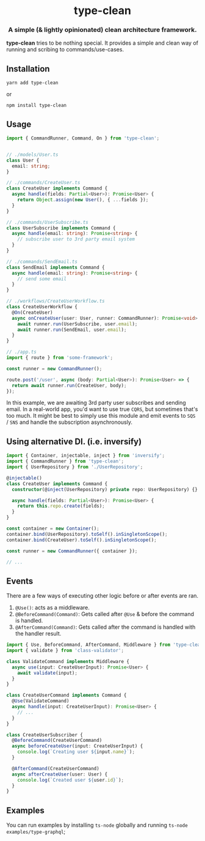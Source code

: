 <h1 align="center" style="border-bottom: none;">type-clean</h1>
<h3 align="center">A simple (& lightly opinionated) clean architecture framework.</h3>

**type-clean** tries to be nothing special.  It provides a simple and clean way of running and scribing to commands/use-cases.

## Installation

```
yarn add type-clean
```

or

```
npm install type-clean
```

## Usage

```typescript
import { CommandRunner, Command, On } from 'type-clean';


// ./models/User.ts
class User {
  email: string;
}

// ./commands/CreateUser.ts
class CreateUser implements Command {
  async handle(fields: Partial<User>): Promise<User> {
    return Object.assign(new User(), { ...fields });
  }
}

// ./commands/UserSubscribe.ts
class UserSubscribe implements Command {
  async handle(email: string): Promise<string> {
    // subscribe user to 3rd party email system
  }
}

// ./commands/SendEmail.ts
class SendEmail implements Command {
  async handle(email: string): Promise<string> {
    // send some email
  }
}

// ./workflows/CreateUserWorkflow.ts
class CreateUserWorkflow {
  @On(CreateUser)
  async onCreateUser(user: User, runner: CommandRunner): Promise<void> {
    await runner.run(UserSubscribe, user.email);
    await runner.run(SendEmail, user.email);
  }
}

// ./app.ts
import { route } from 'some-framework';

const runner = new CommandRunner();

route.post('/user', async (body: Partial<User>): Promise<User> => {
  return await runner.run(CreateUser, body);
});
```

In this example, we are awaiting 3rd party user subscribes and sending email.  In a real-world app, you'd want to use true `CQRS`, but sometimes that's too much.  It might be best to simply use this module and emit events to `SQS` / `SNS` and handle the subscription asynchronously.

## Using alternative DI. (i.e. inversify)

```typescript
import { Container, injectable, inject } from 'inversify';
import { CommandRunner } from 'type-clean';
import { UserRepository } from './UserRepository';

@injectable()
class CreateUser implements Command {
  constructor(@inject(UserRepository) private repo: UserRepository) {}

  async handle(fields: Partial<User>): Promise<User> {
    return this.repo.create(fields);
  }
}

const container = new Container();
container.bind(UserRepository).toSelf().inSingletonScope();
container.bind(CreateUser).toSelf().inSingletonScope();

const runner = new CommandRunner({ container });

// ...
```

## Events

There are a few ways of executing other logic before or after events are ran.

1. `@Use()`: acts as a middleware.
2. `@BeforeCommand(Command)`: Gets called after `@Use` & before the command is handled.
3. `@AfterCommand(Command)`: Gets called after the command is handled with the handler result.

```typescript
import { Use, BeforeCommand, AfterCommand, Middleware } from 'type-clean';
import { validate } from 'class-validator';

class ValidateCommand implements Middleware {
  async use(input: CreateUserInput): Promise<User> {
    await validate(input);
  }
}

class CreateUserCommand implements Command {
  @Use(ValidateCommand)
  async handle(input: CreateUserInput): Promise<User> {
    // ...
  }
}

class CreateUserSubscriber {
  @BeforeCommand(CreateUserCommand)
  async beforeCreateUser(input: CreateUserInput) {
    console.log(`Creating user ${input.name}`);
  }

  @AfterCommand(CreateUserCommand)
  async afterCreateUser(user: User) {
    console.log(`Created user ${user.id}`);
  }
}
```

## Examples

You can run examples by installing `ts-node` globally and running `ts-node examples/type-graphql`;
